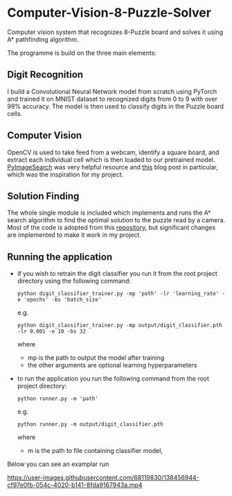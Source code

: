 # Computer-Vision-8-Puzzle-Solver

Computer vision system that recognizes 8-Puzzle board and solves it using A* pathfinding algorithm.

The programme is build on the three main elements:
## Digit Recognition
I build a Convolutional Neural Network model from scratch using PyTorch and trained it on MNIST dataset to recognized digits from 0 to 9 with over 99% accuracy.
The model is then used to classify digits in the Puzzle board cells.
## Computer Vision
OpenCV is used to take feed from a webcam, identify a square board, and extract each individual cell which is then loaded to our pretrained model.
[PyImageSearch](https://www.pyimagesearch.com/) was very helpful resource and [this](https://www.pyimagesearch.com/2020/08/10/opencv-sudoku-solver-and-ocr/) blog post in particular, which was the inspiration for my project.
## Solution Finding
The whole single module is included which implements and runs the A* search algorithm to find the optimal solution to the puzzle read by a camera. Most of the code is adopted from this [repository](https://github.com/JaneHJY/8_puzzle), but significant changes are implemented to make it work in my project.

## Running the application
* if you wish to retrain the digit classifier you run it from the root project directory using the following command: 
  ```
  python digit_classifier_trainer.py -mp 'path' -lr 'learning_rate' -e 'epochs' -bs 'batch_size'
  ```
  e.g. 
  ```
  python digit_classifier_trainer.py -mp output/digit_classifier.pth -lr 0.001 -e 10 -bs 32
  ```
  where 
  - mp is the path to output the model after training
  - the other arguments are optional learning hyperparameters

* to run the application you run the following command from the root project directory:
  ```
  python runner.py -m 'path'
  ```
  e.g. 
  ```
  python runner.py -m output/digit_classifier.pth
  ```
  where
  - m is the path to file containing classifier model,


    

  
 
  

Below you can see an examplar run 




https://user-images.githubusercontent.com/68119830/138456944-cf97e0fb-054c-4020-b141-8fda9167943a.mp4


